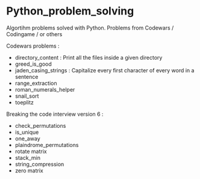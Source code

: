 # Python_problem_solving

Algortihm problems solved with Python. Problems from Codewars / Codingame / or others

Codewars problems :
- directory_content : Print all the files inside a given directory 
- greed_is_good
- jaden_casing_strings : Capitalize every first character of every word in a sentence
- range_extraction
- roman_numerals_helper
- snail_sort
- toeplitz

Breaking the code interview version 6 :
- check_permutations
- is_unique
- one_away
- plaindrome_permutations
- rotate matrix
- stack_min 
- string_compression
- zero matrix

